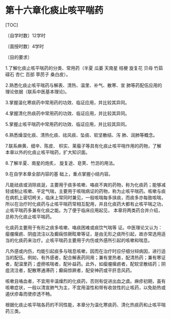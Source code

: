 # 第十六章化痰止咳平喘药

[TOC]

〔自学时数〕12学时 

〔面授时数〕4学时

〔目的要求〕

1.了解化痰止咳平喘药的分类、常用药（半夏  瓜蒌  天南星 桔梗  旋复花  贝母  竹茹  礞石   杏仁   百部    葶苈子   桑白皮）。

2.熟悉化痰止咳平喘药与解表、清热、温里、补气、散寒、宣 肺等药配伍应用的理论依据（联系中医基本理论)。

3.掌握温化寒痰药中常用药的功效、临证应用，并比较其异同。

4.掌握清化热痰药中常用药的功效、临证应用，并比较其异同。

5.掌握止咳平喘药中常用药的功效、临证应用，并比较其异同。

6.熟悉燥湿化痰、清热化痰、祛风痰、坠痰、软坚散结、泻 肺、润肺等概念。

7.联系麻黄、细辛、陈皮、 枳实、莱菔子等具有化痰止咳平喘作用的药物，了解本章以外的化痰止咳平喘药，扩大知识面。

8.了解半夏、南星的炮炙， 旋复途、皂荚、竹沥的用法。

9.在自学本章全部内容的基 础上，重点掌握小结内容。

凡能祛痰或消除痰涎，主要用于痰多咳嗽、咯痰不爽的药物，称为化痰药；能够减轻或制止咳嗽、平定气喘，主要用于咳喘病证的药物，称为止咳平喘药。咳嗽与痰在病机上密切枵关，临床上常同时兼见，一般咳喘每多挟痰，而痰多亦每致咳喘，所以在治疗时化痰药与止咳平喘药常相互配用，并且化痰药大都有止咳平喘之功，止咳平喘药多兼有化痰之能。为了便于临床应用起见， 本章将两类药合并介绍，总称为化痰止咳平喘药。

化痰药主要用于有形之痰多咳嗽、咯痰困难或痰饮气喘等 证。中医理论又认为：瘿瘤瘰疬、阴疽流注以及癫痫惊厥眩晕等证，是由无形之痰所引起，故亦常选用适当的化痰药来治疗。止咳平喘药主要用于内伤或外感所引起的咳嗽和喘息。

凡外感或内伤，均能引起痰多与喘息咳嗽，因而在治疗时应仔细分辩病因，进行适当的配伍。例如，有外感者，配合解表药同用；兼有里热者，配清热药；兼有寒证者，配温里药；虚痨咳喘者，配补益药。此外，如瘿瘤瘰疬者，配软坚散结药；阴疽流注者，配散寒通滞药；癫痫惊厥者，配安神药或平肝息风药。

咳嗽且咯血者，不宜用辛温燥烈的化痰药，否则有促进出血之虞。麻疹初期，虽有咳嗽症状，一般以清宣肺气为主，不宜用温性和带有收敛性的止咳药，以免助热或遏伏疹毒而使疹透不畅。

根据化痰止咳平喘各药的不同性能，本章分为温化寒痰药、清化热痰药和止咳平喘药三类。

